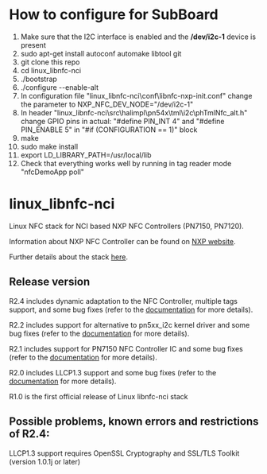 How to configure for SubBoard
================

1. Make sure that the I2C interface is enabled and the __/dev/i2c-1__ device is present
2. sudo apt-get install autoconf automake libtool git
3. git clone this repo
4. cd linux_libnfc-nci
5. ./bootstrap
6. ./configure --enable-alt
7. In configuration file "linux_libnfc-nci\conf\libnfc-nxp-init.conf" change the parameter to NXP_NFC_DEV_NODE="/dev/i2c-1"
8. In header "linux_libnfc-nci\src\halimpl\pn54x\tml\i2c\phTmlNfc_alt.h" change GPIO pins in actual: "#define PIN_INT 4" and "#define PIN_ENABLE 5" in "#if (CONFIGURATION == 1)" block
9. make
10. sudo make install
11. export LD_LIBRARY_PATH=/usr/local/lib
12. Check that everything works well by running in tag reader mode "nfcDemoApp poll"


linux_libnfc-nci
================
Linux NFC stack for NCI based NXP NFC Controllers (PN7150, PN7120).

Information about NXP NFC Controller can be found on [NXP website](https://www.nxp.com/products/identification-and-security/nfc/nfc-reader-ics:NFC-READER).

Further details about the stack [here](https://www.nxp.com/doc/AN11697).

Release version
---------------
R2.4 includes dynamic adaptation to the NFC Controller, multiple tags support, and some bug fixes (refer to the [documentation](https://www.nxp.com/doc/AN11697) for more details).

R2.2 includes support for alternative to pn5xx_i2c kernel driver and some bug fixes (refer to the [documentation](https://www.nxp.com/doc/AN11697) for more details).

R2.1 includes support for PN7150 NFC Controller IC and some bug fixes (refer to the [documentation](https://www.nxp.com/doc/AN11697) for more details).

R2.0 includes LLCP1.3 support and some bug fixes (refer to the [documentation](https://www.nxp.com/doc/AN11697) for more details).

R1.0 is the first official release of Linux libnfc-nci stack

Possible problems, known errors and restrictions of R2.4:
---------------------------------------------------------
LLCP1.3 support requires OpenSSL Cryptography and SSL/TLS Toolkit (version 1.0.1j or later)
